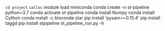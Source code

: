 ```cd project```
```salloc```
module load miniconda
conda create -n st-pipeline python=3.7
conda activate st-pipeline 
conda install Numpy
conda install Cython
conda install -c bioconda star
pip install 'pysam==0.15.4'
pip install taggd
pip install stpipeline
st_pipeline_run.py -h
